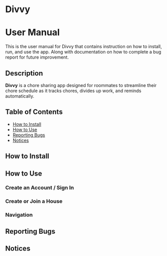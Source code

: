 # Divvy

# User Manual

This is the user manual for Divvy that contains instruction on how to install, run, and use the app. Along with documentation on how to complete a bug report for future improvement.

## Description
**Divvy** is a chore sharing app designed for roommates to streamline their chore schedule as it tracks chores, divides up work, and reminds automatically.

## Table of Contents
- [How to Install](#how-to-install)
- [How to Use](#how-to-use)
- [Reporting Bugs](#reporting-bugs)
- [Notices](#notices)

## How to Install

## How to Use

### Create an Account / Sign In

### Create or Join a House

### Navigation

## Reporting Bugs

## Notices